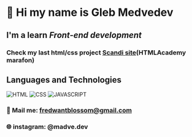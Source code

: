 #  👋 Hi my name is **Gleb Medvedev**
## I'm a learn *Front-end development* 
### Сheck my last **html/css** project [Scandi site](https://helloelio.github.io/marafon-3.0/)(HTMLAcademy marafon)
## Languages and Technologies 
![HTML](https://img.shields.io/badge/-HTML-brightgreen)
![CSS](https://img.shields.io/badge/-CSS-green)
![JAVASCRIPT](https://img.shields.io/badge/-JAVASCRIPT-yellowgreen)

### 📧 Mail me: fredwantblossom@gmail.com
### 🌐 instagram: @madve.dev
#
